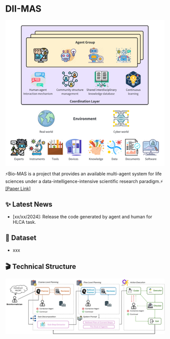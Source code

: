 # DII-MAS

<div align=center>
<img src="assets/mas.png" width = "540" alt="mas" align=center />
</div>

⚡Bio-MAS is a project that provides an available multi-agent system for life sciences under a data-intelligence-intensive scientific research paradigm.⚡ [[Paper Link]]()

## ✨ Latest News
- [xx/xx/2024]: Release the code generated by agent and human for HLCA task.

## 🤔 Dataset
- xxx

## 🎬 Technical Structure

<div align=center>
<img src="assets/tech.jpg" width = "780" alt="mas" align=center />
</div>


